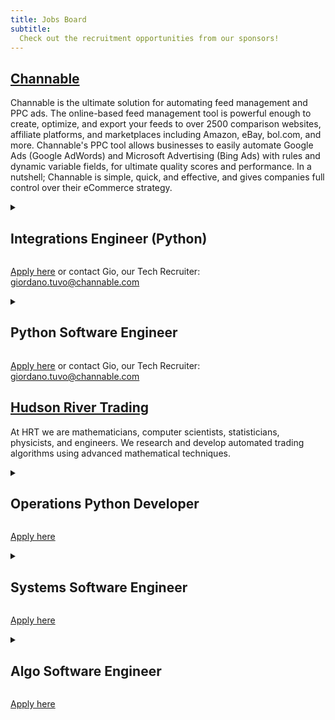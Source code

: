 ```yaml
---
title: Jobs Board
subtitle:
  Check out the recruitment opportunities from our sponsors!
---
```

## [Channable](https://www.channable.com/) ##
Channable is the ultimate solution for automating feed management and PPC ads.
The online-based feed management tool is powerful enough to create, optimize, and export your feeds to over 2500 comparison websites, affiliate platforms, and marketplaces including Amazon, eBay, bol.com, and more.
Channable's PPC tool allows businesses to easily automate Google Ads (Google AdWords) and Microsoft Advertising (Bing Ads) with rules and dynamic variable fields, for ultimate quality scores and performance.
In a nutshell; Channable is simple, quick, and effective, and gives companies full control over their eCommerce strategy.

<details>
  <summary><h2 id="channable-integrations-engineer">Integrations Engineer (Python)</h2></summary>

  Looking for a position where you can both write code and help our customers? Then you may want to read further! In this role, you are part of our Integrations team. The Integrations team is the bridge between our customer-facing teams (e.g. Support & Sales) and the actual code of the tool Channable. We translate our clients’ needs into functionality, and we translate technical solutions to the language our clients understand.

  More specifically you will:

  - Be an accessible point of expertise within Channable on how our features work in the back-end
  - Solve bugs and other technical issues that are reported by the Support & Customer Success departments
  - Improve our tool’s existing functionalities to decrease the amount of technical issues in general
  - Implement feature requests for specific parts of our tool
  - Join calls with high-end clients & third party partners (e.g. Facebook) as the technical point of contact

</details>

[Apply here](https://jobs.channable.com/o/integrations-engineer-python-3) or contact Gio, our Tech Recruiter: giordano.tuvo@channable.com

<details>
  <summary><h2 id="channable-python-software-engineer">Python Software Engineer</h2></summary>

  In this position, you will be part of our diverse product team, that works on our main web application. The Product team is mainly responsible for our Python3 backend, which powers our API and serves as the main entry point for our services. You will be working on our API integrations, ads services, our export channels, new user-facing features, and our background jobs through which we process hundreds of millions of products per day. The Product team is working closely together with our Infrastructure and DevOps teams, which are developing many other services that power Channable under the hood, and all together we build our powerful tool!

  More specifically you will:

  - Contribute to our Python components and support new API’s
  - Design, develop, and test new product features
  - Collaborate with and review PRs of other team members
  - Improve the reliability and robustness of our application
  - Work on scalability and performance improvements
  - Work together with the sales and support teams on requirements and issues
  - Collaborate with the Integrations department about technical matters

</details>

[Apply here](https://jobs.channable.com/o/python-software-engineer-5) or contact Gio, our Tech Recruiter: giordano.tuvo@channable.com


## [Hudson River Trading](https://www.hudsonrivertrading.com/) ##
At HRT we are mathematicians, computer scientists, statisticians, physicists, and engineers. We research and develop automated trading algorithms using advanced mathematical techniques.

<details>
  <summary><h2 id="hudson-ops-python-dev">Operations Python Developer</h2></summary>

Hudson River Trading’s Operations team is responsible for managing the entirety of our live, production trading environment. This team plays an important role, acting as the glue that combines the work of multiple departments across HRT, to make our trading a reality. Python Developers on the Ops team work on automation and development projects that touch every part of the trade lifecycle. No trading knowledge is needed for this role - just strong technical skills and interest in working in Python!

</details>

[Apply here](https://www.hudsonrivertrading.com/careers/job/?q=operations+p&gh_jid=3044124&req_id=5c9e144f1us)

<details>
  <summary><h2 id="hudson-systems-software-engineer">Systems Software Engineer</h2></summary>

The Systems Development team builds and maintains the platform of infrastructure and software that is shared by all Systems teams to provision, monitor, and manage our servers and networks. As a systems software engineer, your main focus will be on tool development in Python. You’ll be improving and integrating our existing tools and libraries across the platform as well as designing and building new ones to make our trading, research, installation, and monitoring systems easier to manage and more reliable. Strong Python skills and development experience are required, along with general Unix experience. As a member of our team, you’ll get the unique opportunity to have a significant impact on a critical part of our existing and growing infrastructure.
Algo Software Engineer

</details>

[Apply here](https://www.hudsonrivertrading.com/careers/job/?gh_jid=231624&req_id=5c9e144f1us)

<details>
  <summary><h2 id="hudson-algo-software-engineer">Algo Software Engineer</h2></summary>

Algo Software Engineers (AE) are programmers that focus on the software that powers trading and research. We work very closely with Researchers and Quant Traders and are responsible for making their research tools and trading platform powerful, flexible, fast, and easy to use. Because of this close collaboration, AEs tend to be the type of engineers that thrive on constant interaction and discussion. Hearing how their most recently deployed system allowed for whole new types of research would make their week. AEs are the type of engineers that don’t mind juggling a few projects at once and have a varied portfolio of project types, from long-term ambitious new systems to fire-fighting live issues.

</details>

[Apply here](https://www.hudsonrivertrading.com/careers/job/?gh_jid=75806&req_id=5c9e144f1us)

<!---
template
## [Company](URL) ##
text
<details>
  <summary><h2 id="company-job-title">Job title</h2></summary>
  text
</details>
[Apply here](URL)
-->
